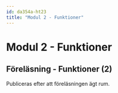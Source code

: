 ```yaml
---
id: da354a-ht23
title: "Modul 2 - Funktioner"
---
```


# Modul 2 - Funktioner

## Föreläsning - Funktioner (2)

Publiceras efter att föreläsningen ägt rum.

<!--
<div class="frame">
    <div style="left: 0; width: 100%; height: 0; position: relative; padding-bottom: 56.2696%; padding-top: 58px;"><iframe src="https://www.slideshare.net/slideshow/embed_code/key/LRxlOex9DYwwyL" style="top: 0; left: 0; width: 100%; height: 100%; position: absolute; border: 0;" allowfullscreen scrolling="no" allow="encrypted-media;"></iframe></div>
</div>

Här kommer dagens exempelkod:

### Enkla funktioner

```python
def print_three_times(x):
    """
    Funktionen skriver ut en text 3 gånger

    Args:
        x(str) : Texten som ska skrivas ut
    """
    print(x)
    print(x)
    print(x)

print_three_times("Python är galet roligt!")
print_three_times("Så mycket kul det är idag!")



def goodmorning():
    """
    Funktion som säger god morgon
    """
    print("Godmorgon!")


def get_teacher_name():
    """
    Funktion som returnerar kursens lärare
    """
    return "Anton", "Johan"

def get_nrs():
    """
    Frågar användaren efter två nummer och returnerar dessa
    """
    nr_1 = int(input("Ange tal 1: "))
    nr_2 = int(input("Ange tal 2: "))
    return nr_1, nr_2

print(get_nrs())

teacher_1, teacher_2 = get_teacher_name()

print(f"{teacher_1} & {teacher_2}")
```

### Funktioner med parametrar

```python
def print_three_times(x):
    """
    Skriver ut x tre gånger

    Args:
        x (str): Strängen som ska skrivas ut
    """
    print(x)
    print(x)
    print(x)

def hej(name):
    """
    Välkomnar en användare

    Args:
        name (str) : Namnet på användaren
    """
    print(f"Hej {name}!")

# Kör funktionerna
name = input("Vad heter du? ")
hej(name)

text = input("Vad vill du skriva ut tre gånger? ")
print_three_times(text)
```

### Funktioner med datum
```python
from datetime import date, datetime

def days_to_christmas():
    today = date.today()
    xmas = date(2022, 12, 24)
    days_left = xmas - today
    return days_left.days

def days_to_date(user_date):
    today = date.today()
    days_left = user_date - today
    return days_left.days

def days_between_dates(date_1, date_2):
    days_left = date_2 - date_1
    return days_left.days

def get_date_from_user():
    year = int(input("År: "))
    month = int(input("Månad: "))
    day = int(input("Dag: "))
    future_date = date(year, month, day)
    return future_date

def main():
    d_1 = get_date_from_user()
    d_2 = get_date_from_user()
    days = days_between_dates(d_1, d_2)
    print(f"Det är {days} mellan dina datum")

main()
```

### Egna moduler

#### song.py
```py
import let_it_be

let_it_be.song()
```

#### let_it_be.py
```py
"""
This module presents the lyrics to the song: Let it be, by Beatles
"""

def song():
    """
    Prints the full song
    """
    vers_1()
    print("")
    vers_2()
    print("")
    chours()
    print("")
    vers_3()
    print("")
    vers_4()
    print("")
    chours_2()
    print("")
    chours()
    print("")
    chours()
    print("")
    vers_5()
    print("")
    vers_6()
    print("")
    chours_2()
    print("")
    chours()

def chours():
    print("Let it be, let it be")
    print("Let it be, let it be")
    print("Whisper words of wisdom")
    print("Let it be")

def chours_2():
    print("Let it be, let it be")
    print("Let it be, let it be")
    print("Yeah, there will be an answer let it be")

def vers_1():
    print("When I find myself in times of trouble")
    print("Mother Mary comes to me")
    print("Speaking words of wisdom, let it be")

def vers_2():
    print("And in my hour of darkness")
    print("She is standing right in front of me")
    print("Speaking words of wisdom, let it be")

def vers_3():
    print("And when all the brokenhearted people")
    print("Living in the world agree")
    print("There will be an answer, let it be")

def vers_4():
    print("For though they may be parted")
    print("There is still a chance that they will see")
    print("There will be an answer, let it be")

def vers_5():
    print("And when the night is cloudy")
    print("There is still a light that shines on me")
    print("Shine on until tomorrow, let it be")

def vers_6():
    print("I wake up to the sound of music")
    print("Mother Mary comes to me")
    print("Speaking words of wisdom, let it be")
```
-->
